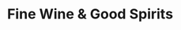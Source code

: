 ---
title: "Fine Wine & Good Spirits"
url: /middletown/fine-wine-and-good-spirits/
shop: alcohol
---